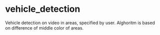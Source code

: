 # vehicle_detection
Vehicle detection on video in areas, specified by user. Alghoritm is based on difference of middle color of areas.
